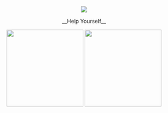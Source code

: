 <div id="header" align="center">
  <img src="https://i.giphy.com/media/v1.Y2lkPTc5MGI3NjExN3czcTdpcnRwb3R4c3Nwb2g1bnB5ZnMzYmp0Zmo0cmJtYWg4bzZtcCZlcD12MV9pbnRlcm5hbF9naWZfYnlfaWQmY3Q9Zw/ASd0Ukj0y3qMM/giphy.gif"/>
</div>

<div align="center">
  <p>__Help Yourself__</p>
</div>

<div id="stats" align="center">
<img height =200 src="https://github-readme-stats.vercel.app/api?username=badpharma&theme=tokyonight">
<img height =200 src ="https://github-readme-stats.vercel.app/api/top-langs/?username=badpharma&theme=tokyonight&layout=donut">

</div>